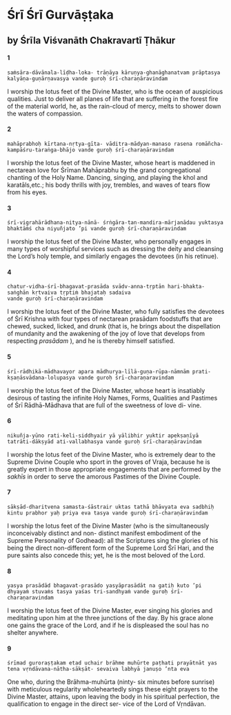 # Śrī Śrī Gurvāṣṭaka

## by Śrīla Viśvanāth Chakravartī Ṭhākur

#### 1

    saṁsāra-dāvānala-līḍha-loka- trāṇāya kāruṇya-ghanāghanatvam prāptasya kalyāṇa-guṇārṇavasya vande guroḥ śrī-charaṇāravindam

I worship the lotus feet of the Divine Master, who is the ocean of auspicious qualities. Just to deliver all planes of life that are suffering in the forest fire of the material world, he, as the rain-cloud of mercy, melts to shower down the waters of compassion.

#### 2

    mahāprabhoḥ kīrtana-nṛtya-gīta- vāditra-mādyan-manaso rasena romāñcha-kampāśru-taraṅga-bhājo vande guroḥ śrī-charaṇāravindam

I worship the lotus feet of the Divine Master, whose heart is maddened in nectarean love for Śrīman Mahāprabhu by the grand congregational chanting of the Holy Name. Dancing, singing, and playing the khol and karatāls,etc.; his body thrills with joy, trembles, and waves of tears flow from his eyes.

#### 3

    śrī-vigrahārādhana-nitya-nānā- śrṅgāra-tan-mandira-mārjanādau yuktasya bhaktāṁś cha niyuñjato ’pi vande guroḥ śrī-charaṇāravindam

I worship the lotus feet of the Divine Master, who personally engages in many types of worshipful services such as dressing the deity and cleansing the Lord’s holy temple, and similarly engages the devotees (in his retinue).

#### 4

    chatur-vidha-śrī-bhagavat-prasāda svādv-anna-tṛptān hari-bhakta-saṅghān kṛtvaiva tṛptiṁ bhajataḥ sadaiva
    vande guroḥ śrī-charaṇāravindam

I worship the lotus feet of the Divine Master,
who fully satisfies the devotees of Śrī Krishna with four types of nectarean prasādam foodstuffs that are chewed, sucked, licked, and drunk (that is, he brings about the dispellation of mundanity and the awakening of the joy of love that develops from respecting *prasādam* ), and he is thereby himself satisfied.

#### 5

    śrī-rādhikā-mādhavayor apara mādhurya-līlā-guṇa-rūpa-nāmnām prati-kṣaṇāsvādana-lolupasya vande guroḥ śrī-charaṇaravindam

I worship the lotus feet of the Divine Master, whose heart is insatiably desirous of tasting the infinite Holy Names, Forms, Qualities and Pastimes of Śrī Rādhā-Mādhava that are full of the sweetness of love di- vine.

#### 6

    nikuñja-yūno rati-keli-siddhyair yā yālibhir yuktir apekṣaṇīyā tatrāti-dākṣyād ati-vallabhasya vande guroḥ śrī-charaṇāravindam

I worship the lotus feet of the Divine Master, who is extremely dear to the Supreme Divine Couple who sport in the groves of Vraja, because he is greatly expert in those appropriate engagements that are performed by the *sakhīs* in order to serve the amorous Pastimes of the Divine Couple.

#### 7

    sākṣād-dharitvena samasta-śāstrair uktas tathā bhāvyata eva sadbhiḥ kintu prabhor yaḥ priya eva tasya vande guroḥ śrī-charaṇāravindam

I worship the lotus feet of the Divine Master (who is the simultaneously inconceivably distinct and non- distinct manifest embodiment of the Supreme Personality of Godhead): all the Scriptures sing the glories of his being the direct non-different form of the Supreme Lord Śrī Hari, and the pure saints also concede this; yet, he is the most beloved of the Lord.

#### 8

    yasya prasādād bhagavat-prasādo yasyāprasādāt na gatiḥ kuto ’pi
    dhyayaṁ stuvaṁs tasya yaśas tri-sandhyaṁ vande guroḥ śrī-charaṇaravindam

I worship the lotus feet of the Divine Master, ever singing his glories and meditating upon him at the three junctions of the day. By his grace alone one gains the grace of the Lord, and if he is displeased the soul has no shelter anywhere.

#### 9

    śrīmad guroraṣṭakam etad uchair brāhme muhūrte paṭhati prayātnāt yas tena vṛndāvana-nātha-sākṣāt- sevaiva labhyā januṣo ’nta eva

One who, during the Brāhma-muhūrta (ninty- six minutes before sunrise) with meticulous regularity wholeheartedly sings these eight prayers to the Divine Master, attains, upon leaving the body in his spiritual perfection, the qualification to engage in the direct ser- vice of the Lord of Vṛndāvan.


